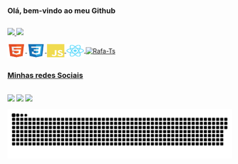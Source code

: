 ### Olá, bem-vindo ao meu Github 

##

<div>
  <a href="">
  <img height="180em" src="https://github-readme-stats.vercel.app/api?username=Thiagobiscoito&show_icons=true&theme=react&include_all_commits=true&count_private=true"/>
  <img height="180em" src="https://github-readme-stats.vercel.app/api/top-langs/?username=Thiagobiscoito&layout=compact&langs_count=7&theme=react"/>
</div>
  
  
<div style="display: inline_block"><br>
  <img align="center" alt="Rafa-HTML" height="30" width="40" src="https://raw.githubusercontent.com/devicons/devicon/master/icons/html5/html5-original.svg">
  <img align="center" alt="Rafa-CSS" height="30" width="40" src="https://raw.githubusercontent.com/devicons/devicon/master/icons/css3/css3-original.svg">
  <img align="center" alt="Rafa-Js" height="30" width="40" src="https://raw.githubusercontent.com/devicons/devicon/master/icons/javascript/javascript-plain.svg">
  <img align="center" alt="Rafa-React" height="30" width="40" src="https://raw.githubusercontent.com/devicons/devicon/master/icons/react/react-original.svg">
<!--   <img align="center" alt="Rafa-Ts" height="30" width="40" src="https://raw.githubusercontent.com/devicons/devicon/master/icons/typescript/typescript-plain.svg"> -->
  <img align="center" alt="Rafa-Ts" height="30" width="40" src="	https://img.shields.io/badge/Node.js-43853D?style=for-the-badge&logo=node.js&logoColor=white">
</div>  
  
##
  
 ### Minhas redes Sociais 
<br>
<a href="https://www.linkedin.com/in/thiago-reduzino-da-costa-2369ba67" target="_blank"><img src="https://img.shields.io/badge/-LinkedIn-%230077B5?style=for-the-badge&logo=linkedin&logoColor=white" target="_blank"></a>  
<a href="https://instagram.com/thiagobiscoito182" target="_blank"><img src="https://img.shields.io/badge/-Instagram-%23E4405F?style=for-the-badge&logo=instagram&logoColor=white" target="_blank"></a>
<a href="https://www.facebook.com/thiagobiscoito182" target="_blank"><img src="https://img.shields.io/badge/Facebook-1877F2?style=for-the-badge&logo=facebook&logoColor=white"></a>

  
![Snake animation](https://github.com/Thiagobiscoito/Thiagobiscoito/blob/output/github-contribution-grid-snake.svg)

